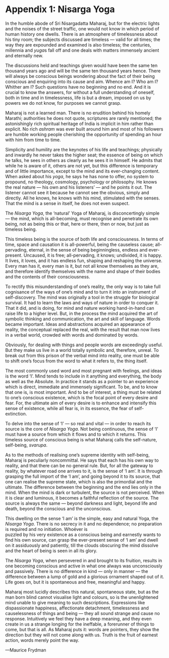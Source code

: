 # Appendix 1: Nisarga Yoga

In the humble abode of Sri Nisargadatta Maharaj, but for the electric lights and the noises of the 
street traffic, one would not know in which period of human history one dwells. There is an 
atmosphere of timelessness about his tiny room; the subjects discussed are timeless — valid for all 
times; the way they are expounded and examined is also timeless; the centuries, millennia and 
*yuga*s fall off and one deals with matters immensely ancient and eternally new.

The discussions held and teachings given would have been the same ten thousand years ago and 
will be the same ten thousand years hence. There will always be conscious beings wondering about 
the fact of their being conscious and enquiring into its cause and aim. Whence am I? Who am I? 
Whither am I? Such questions have no beginning and no end. And it is crucial to know the answers, 
for without a full understanding of oneself, both in time and in timelessness, life is but a dream, 
imposed on us by powers we do not know, for purposes we cannot grasp.

Maharaj is not a learned man. There is no erudition behind his homely Marathi; authorities he does not 
quote, scriptures are rarely mentioned; the astonishingly rich spiritual heritage of India is implicit in 
him rather than explicit. No rich *ashram* was ever built around him and most of his followers are 
humble working people cherishing the opportunity of spending an hour with him from time to time.

Simplicity and humility are the keynotes of his life and teachings; physically and inwardly he never 
takes the higher seat; the essence of being on which he talks, he sees in others as clearly as he 
sees it in himself. He admits that while he is aware of it, others are not yet, but this difference is 
temporary and of little importance, except to the mind and its ever-changing content. When asked 
about his *yoga*, he says he has none to offer, no system to propound, no theology, cosmology, 
psychology or philosophy. He knows the real nature — his own and his listeners’ — and he points it 
out. The listener cannot see it because he cannot see the obvious, simply and directly. All he 
knows, he knows with his mind, stimulated with the senses. That the mind is a sense in itself, he 
does not even suspect.

The *Nisarga Yoga*, the ‘natural’ Yoga of Maharaj, is disconcertingly simple — the mind, which is all-becoming, 
must recognise and penetrate its own being, not as being this or that, here or there, then 
or now, but just as timeless being.

This timeless being is the source of both life and consciousness. In terms of time, space and 
causation it is all-powerful, being the causeless cause; all-pervading, eternal, in the sense of being 
beginningless, endless and ever-present. Uncaused, it is free; all-pervading, it knows; undivided, it 
is happy. It lives, it loves, and it has endless fun, shaping and reshaping the universe. Every man 
has it, every man is it, but not all know themselves as they are, and therefore identify themselves 
with the name and shape of their bodies and the contents of their consciousness.

To rectify this misunderstanding of one’s reality, the only way is to take full cognisance of the ways 
of one’s mind and to turn it into an instrument of self-discovery. The mind was originally a tool in the 
struggle for biological survival. It had to learn the laws and ways of nature in order to conquer it. 
That it did, and is doing, for mind and nature working hand-in-hand 
can raise life to a higher level. But, in the process the mind acquired the art of symbolic thinking and 
communication, the art and skill of language. Words became important. Ideas and abstractions 
acquired an appearance of reality, the conceptual replaced the real, with the result that man now 
lives in a verbal world, crowded with words and dominated by words.

Obviously, for dealing with things and people words are exceedingly useful. But they make us live in 
a world totally symbolic and, therefore, unreal. To break out from this prison of the verbal mind into 
reality, one must be able to shift one’s focus from the word to what it refers to, the thing itself.

The most commonly used word and most pregnant with feelings, and ideas is the word ‘I’. Mind 
tends to include in it anything and everything, the body as well as the Absolute. In practice it stands 
as a pointer to an experience which is direct, immediate and immensely significant. To be, and to 
know that one is, is most important. And to be of interest, a thing must be related to one’s conscious 
existence, which is the focal point of every desire and fear. For, the ultimate aim of every desire is 
to enhance and intensify this sense of existence, while all fear is, in its essence, the fear of self-extinction.

To delve into the sense of ‘I’ — so real and vital — in order to reach its source is the core of *Nisarga 
Yoga*. Not being continuous, the sense of ‘I’ must have a source from which it flows and to which it 
returns. This timeless source of conscious being is what Maharaj calls the self-nature, self-being, 
*svarupa*.

As to the methods of realising one’s supreme identity with self-being, Maharaj is peculiarly noncommittal. 
He says that each has his own way to reality, and that there can be no general rule. But, 
for all the gateway to reality, by whatever road one arrives to it, is the sense of ‘I am’. It is through 
grasping the full import of the ‘I am’, and going beyond it to its source, that one can realise the 
supreme state, which is also the primordial and the ultimate. The difference between the beginning 
and the end lies only in the mind. When the mind is dark or turbulent, the source is not perceived. 
When it is clear and luminous, it becomes a faithful reflection of the source. The source is always 
the same — beyond darkness and light, beyond life and death, beyond the conscious and the 
unconscious.

This dwelling on the sense ‘I am’ is the simple, easy and natural Yoga, the *Nisarga Yoga*. There is 
no secrecy in it and no dependence; no preparation is required and no initiation. Whoëver is  
puzzled by his very existence as a conscious being and earnestly wants to find his own source, can 
grasp the ever-present sense of ‘I am’ and dwell on it assiduously and patiently, till the clouds 
obscuring the mind dissolve and the heart of being is seen in all its glory.

The *Nisarga Yoga*, when persevered in and brought to its fruition, results in one becoming 
conscious and active in what one always was unconsciously and passively. There is no difference 
in kind — only in manner — the difference between a lump of gold and a glorious ornament shaped 
out of it. Life goes on, but it is spontaneous and free, meaningful and happy.

Maharaj most lucidly describes this natural, spontaneous state, but as the man born blind cannot 
visualise light and colours, so is the unenlightened mind unable to give meaning to such 
descriptions. Expressions like dispassionate happiness, affectionate detachment, timelessness and 
causelessness of things and being — they all sound strange and cause no response. Intuitively we 
feel they have a deep meaning, and they even create in us a strange longing for the ineffable, a 
forerunner of things to come, but that is all. As Maharaj puts it: words are pointers, they show the 
direction but they will not come along with us. Truth is the fruit of earnest action, words merely point 
the way.

—Maurice Frydman
